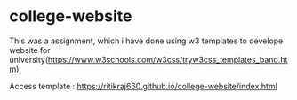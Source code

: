# college-website
This was a assignment, which i have done using w3 templates to develope website for university(https://www.w3schools.com/w3css/tryw3css_templates_band.htm).

Access template :
https://ritikraj660.github.io/college-website/index.html
